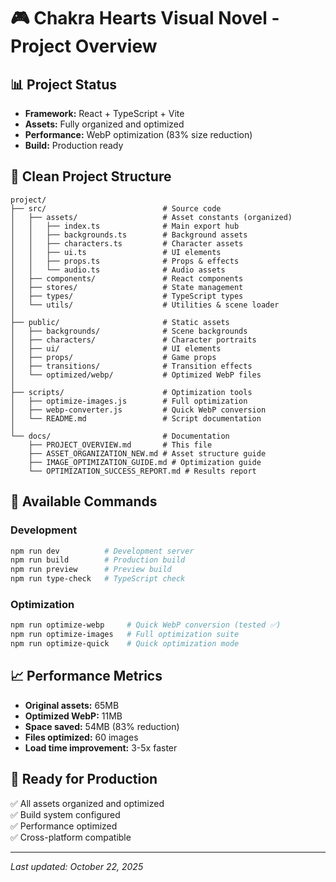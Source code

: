 # 🎮 Chakra Hearts Visual Novel - Project Overview

## 📊 **Project Status**

- **Framework:** React + TypeScript + Vite
- **Assets:** Fully organized and optimized
- **Performance:** WebP optimization (83% size reduction)
- **Build:** Production ready

## 📁 **Clean Project Structure**

```
project/
├── src/                          # Source code
│   ├── assets/                   # Asset constants (organized)
│   │   ├── index.ts              # Main export hub
│   │   ├── backgrounds.ts        # Background assets
│   │   ├── characters.ts         # Character assets
│   │   ├── ui.ts                 # UI elements
│   │   ├── props.ts              # Props & effects
│   │   └── audio.ts              # Audio assets
│   ├── components/               # React components
│   ├── stores/                   # State management
│   ├── types/                    # TypeScript types
│   └── utils/                    # Utilities & scene loader
│
├── public/                       # Static assets
│   ├── backgrounds/              # Scene backgrounds
│   ├── characters/               # Character portraits
│   ├── ui/                       # UI elements
│   ├── props/                    # Game props
│   ├── transitions/              # Transition effects
│   └── optimized/webp/           # Optimized WebP files
│
├── scripts/                      # Optimization tools
│   ├── optimize-images.js        # Full optimization
│   ├── webp-converter.js         # Quick WebP conversion
│   └── README.md                 # Script documentation
│
└── docs/                         # Documentation
    ├── PROJECT_OVERVIEW.md       # This file
    ├── ASSET_ORGANIZATION_NEW.md # Asset structure guide
    ├── IMAGE_OPTIMIZATION_GUIDE.md # Optimization guide
    └── OPTIMIZATION_SUCCESS_REPORT.md # Results report
```

## 🚀 **Available Commands**

### **Development**

```bash
npm run dev          # Development server
npm run build        # Production build
npm run preview      # Preview build
npm run type-check   # TypeScript check
```

### **Optimization**

```bash
npm run optimize-webp     # Quick WebP conversion (tested ✅)
npm run optimize-images   # Full optimization suite
npm run optimize-quick    # Quick optimization mode
```

## 📈 **Performance Metrics**

- **Original assets:** 65MB
- **Optimized WebP:** 11MB
- **Space saved:** 54MB (83% reduction)
- **Files optimized:** 60 images
- **Load time improvement:** 3-5x faster

## 🎯 **Ready for Production**

✅ All assets organized and optimized  
✅ Build system configured  
✅ Performance optimized  
✅ Cross-platform compatible

---

_Last updated: October 22, 2025_

